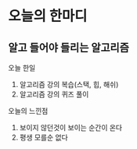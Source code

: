 # 오늘의 한마디
## 알고 들어야 들리는 알고리즘

오늘 한일
1. 알고리즘 강의 복습(스택, 힙, 해쉬)
2. 알고리즘 강의 퀴즈 풀이

오늘의 느낀점
1. 보이지 않던것이 보이는 순간이 온다
2. 평생 모를순 없다
